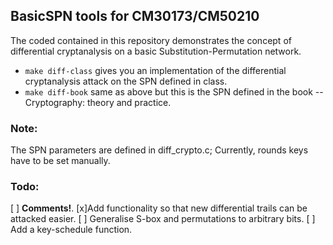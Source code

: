 ## BasicSPN tools for CM30173/CM50210

The coded contained in this repository demonstrates the concept of differential cryptanalysis on a basic Substitution-Permutation network.

* `make diff-class` gives you an implementation of the differential cryptanalysis attack on the SPN defined in class.
* `make diff-book` same as above but this is the SPN defined in the book  -- Cryptography: theory and practice.

### Note:

The SPN parameters are defined in diff_crypto.c; Currently, rounds keys have to be set manually.

### Todo: 


[ ] **Comments!**.
[x]Add functionality so that new differential trails can be attacked easier.
[ ] Generalise S-box and permutations to arbitrary bits.
[ ] Add a key-schedule function.
